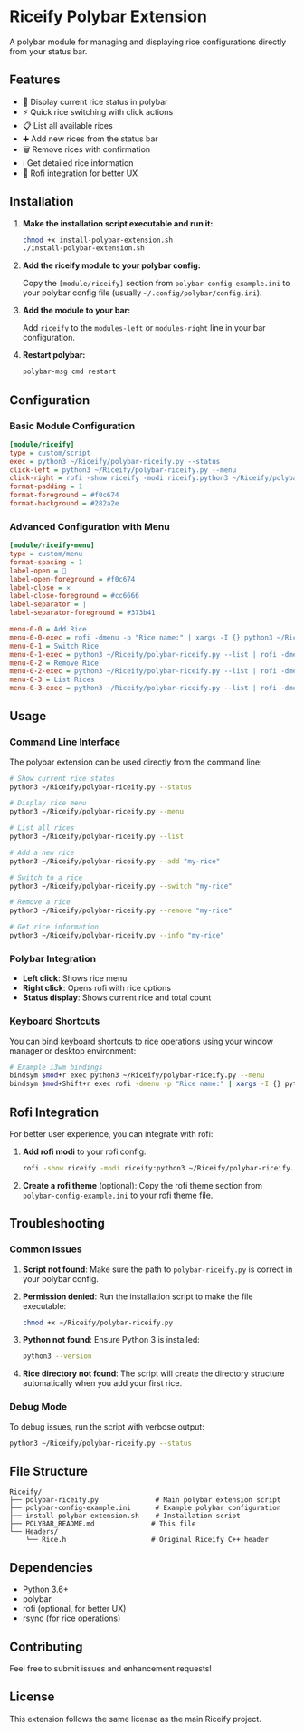 # Riceify Polybar Extension

A polybar module for managing and displaying rice configurations directly from your status bar.

## Features

- 🍚 Display current rice status in polybar
- ⚡ Quick rice switching with click actions
- 📋 List all available rices
- ➕ Add new rices from the status bar
- 🗑️ Remove rices with confirmation
- ℹ️ Get detailed rice information
- 🎨 Rofi integration for better UX

## Installation

1. **Make the installation script executable and run it:**
   ```bash
   chmod +x install-polybar-extension.sh
   ./install-polybar-extension.sh
   ```

2. **Add the riceify module to your polybar config:**
   
   Copy the `[module/riceify]` section from `polybar-config-example.ini` to your polybar config file (usually `~/.config/polybar/config.ini`).

3. **Add the module to your bar:**
   
   Add `riceify` to the `modules-left` or `modules-right` line in your bar configuration.

4. **Restart polybar:**
   ```bash
   polybar-msg cmd restart
   ```

## Configuration

### Basic Module Configuration

```ini
[module/riceify]
type = custom/script
exec = python3 ~/Riceify/polybar-riceify.py --status
click-left = python3 ~/Riceify/polybar-riceify.py --menu
click-right = rofi -show riceify -modi riceify:python3 ~/Riceify/polybar-riceify.py --menu
format-padding = 1
format-foreground = #f0c674
format-background = #282a2e
```

### Advanced Configuration with Menu

```ini
[module/riceify-menu]
type = custom/menu
format-spacing = 1
label-open = 🍚
label-open-foreground = #f0c674
label-close = ✕
label-close-foreground = #cc6666
label-separator = |
label-separator-foreground = #373b41

menu-0-0 = Add Rice
menu-0-0-exec = rofi -dmenu -p "Rice name:" | xargs -I {} python3 ~/Riceify/polybar-riceify.py --add {}
menu-0-1 = Switch Rice
menu-0-1-exec = python3 ~/Riceify/polybar-riceify.py --list | rofi -dmenu -p "Select rice:" | xargs -I {} python3 ~/Riceify/polybar-riceify.py --switch {}
menu-0-2 = Remove Rice
menu-0-2-exec = python3 ~/Riceify/polybar-riceify.py --list | rofi -dmenu -p "Remove rice:" | xargs -I {} python3 ~/Riceify/polybar-riceify.py --remove {}
menu-0-3 = List Rices
menu-0-3-exec = python3 ~/Riceify/polybar-riceify.py --list | rofi -dmenu -p "Rices:"
```

## Usage

### Command Line Interface

The polybar extension can be used directly from the command line:

```bash
# Show current rice status
python3 ~/Riceify/polybar-riceify.py --status

# Display rice menu
python3 ~/Riceify/polybar-riceify.py --menu

# List all rices
python3 ~/Riceify/polybar-riceify.py --list

# Add a new rice
python3 ~/Riceify/polybar-riceify.py --add "my-rice"

# Switch to a rice
python3 ~/Riceify/polybar-riceify.py --switch "my-rice"

# Remove a rice
python3 ~/Riceify/polybar-riceify.py --remove "my-rice"

# Get rice information
python3 ~/Riceify/polybar-riceify.py --info "my-rice"
```

### Polybar Integration

- **Left click**: Shows rice menu
- **Right click**: Opens rofi with rice options
- **Status display**: Shows current rice and total count

### Keyboard Shortcuts

You can bind keyboard shortcuts to rice operations using your window manager or desktop environment:

```bash
# Example i3wm bindings
bindsym $mod+r exec python3 ~/Riceify/polybar-riceify.py --menu
bindsym $mod+Shift+r exec rofi -dmenu -p "Rice name:" | xargs -I {} python3 ~/Riceify/polybar-riceify.py --add {}
```

## Rofi Integration

For better user experience, you can integrate with rofi:

1. **Add rofi modi** to your rofi config:
   ```bash
   rofi -show riceify -modi riceify:python3 ~/Riceify/polybar-riceify.py --menu
   ```

2. **Create a rofi theme** (optional):
   Copy the rofi theme section from `polybar-config-example.ini` to your rofi theme file.

## Troubleshooting

### Common Issues

1. **Script not found**: Make sure the path to `polybar-riceify.py` is correct in your polybar config.

2. **Permission denied**: Run the installation script to make the file executable:
   ```bash
   chmod +x ~/Riceify/polybar-riceify.py
   ```

3. **Python not found**: Ensure Python 3 is installed:
   ```bash
   python3 --version
   ```

4. **Rice directory not found**: The script will create the directory structure automatically when you add your first rice.

### Debug Mode

To debug issues, run the script with verbose output:
```bash
python3 ~/Riceify/polybar-riceify.py --status
```

## File Structure

```
Riceify/
├── polybar-riceify.py              # Main polybar extension script
├── polybar-config-example.ini      # Example polybar configuration
├── install-polybar-extension.sh    # Installation script
├── POLYBAR_README.md              # This file
└── Headers/
    └── Rice.h                     # Original Riceify C++ header
```

## Dependencies

- Python 3.6+
- polybar
- rofi (optional, for better UX)
- rsync (for rice operations)

## Contributing

Feel free to submit issues and enhancement requests!

## License

This extension follows the same license as the main Riceify project. 
